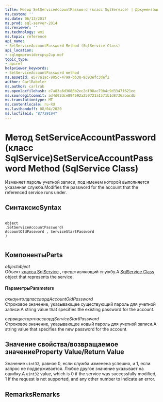 ```yaml
---
title: Метод SetServiceAccountPassword (класс SqlService) | Документация Майкрософт
ms.custom: ''
ms.date: 06/13/2017
ms.prod: sql-server-2014
ms.reviewer: ''
ms.technology: wmi
ms.topic: reference
api_name:
- SetServiceAccountPassword Method (SqlService Class)
api_location:
- sqlmgmproviderxpsp2up.mof
topic_type:
- apiref
helpviewer_keywords:
- SetServiceAccountPassword method
ms.assetid: e577a1ac-985c-4799-bb38-9393efc3def2
author: CarlRabeler
ms.author: carlrab
ms.openlocfilehash: e7a83a6d3686b2ec2df98ae79b4c9d3347f621ee
ms.sourcegitcommit: ad4d92dce894592a259721a1571b1d8736abacdb
ms.translationtype: MT
ms.contentlocale: ru-RU
ms.lasthandoff: 08/04/2020
ms.locfileid: "87729194"
---
```

# <a name="setserviceaccountpassword-method-sqlservice-class"></a><span data-ttu-id="97f04-102">Метод SetServiceAccountPassword (класс SqlService)</span><span class="sxs-lookup"><span data-stu-id="97f04-102">SetServiceAccountPassword Method (SqlService Class)</span></span>
  <span data-ttu-id="97f04-103">Изменяет пароль учетной записи, под именем которой выполняется указанная служба.</span><span class="sxs-lookup"><span data-stu-id="97f04-103">Modifies the password for the account that the referenced service runs under.</span></span>  
  
## <a name="syntax"></a><span data-ttu-id="97f04-104">Синтаксис</span><span class="sxs-lookup"><span data-stu-id="97f04-104">Syntax</span></span>  
  
```  
  
object  
.SetServiceAccountPassword(  
AccountOldPassword , ServiceStartPassword  
)  
  
```  
  
## <a name="parts"></a><span data-ttu-id="97f04-105">Компоненты</span><span class="sxs-lookup"><span data-stu-id="97f04-105">Parts</span></span>  
 <span data-ttu-id="97f04-106">*object*</span><span class="sxs-lookup"><span data-stu-id="97f04-106">*object*</span></span>  
 <span data-ttu-id="97f04-107">Объект [класса SqlService](sqlservice-class.md) , представляющий службу.</span><span class="sxs-lookup"><span data-stu-id="97f04-107">A [SqlService Class](sqlservice-class.md) object that represents the service.</span></span>  
  
#### <a name="parameters"></a><span data-ttu-id="97f04-108">Параметры</span><span class="sxs-lookup"><span data-stu-id="97f04-108">Parameters</span></span>  
 <span data-ttu-id="97f04-109">*аккаунтолдпассворд*</span><span class="sxs-lookup"><span data-stu-id="97f04-109">*AccountOldPassword*</span></span>  
 <span data-ttu-id="97f04-110">Строковое значение, указывающее существующий пароль для учетной записи.</span><span class="sxs-lookup"><span data-stu-id="97f04-110">A string value that specifies the existing password for the account.</span></span>  
  
 <span data-ttu-id="97f04-111">*сервицестартпассворд*</span><span class="sxs-lookup"><span data-stu-id="97f04-111">*ServiceStartPassword*</span></span>  
 <span data-ttu-id="97f04-112">Строковое значение, указывающее новый пароль для учетной записи.</span><span class="sxs-lookup"><span data-stu-id="97f04-112">A string value that specifies the new password for the account.</span></span>  
  
## <a name="property-valuereturn-value"></a><span data-ttu-id="97f04-113">Значение свойства/возвращаемое значение</span><span class="sxs-lookup"><span data-stu-id="97f04-113">Property Value/Return Value</span></span>  
 <span data-ttu-id="97f04-114">Значение `uint32`, равное 0, если служба изменена успешно, и 1, если запрос не поддерживается. Любое другое значение указывает на ошибку.</span><span class="sxs-lookup"><span data-stu-id="97f04-114">A `uint32` value, which is 0 if the service was successfully modified, 1 if the request is not supported, and any other number to indicate an error.</span></span>  
  
## <a name="remarks"></a><span data-ttu-id="97f04-115">Remarks</span><span class="sxs-lookup"><span data-stu-id="97f04-115">Remarks</span></span>  
  
